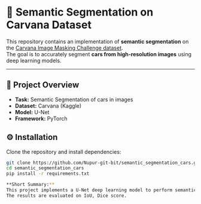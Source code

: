 # 🚗 Semantic Segmentation on Carvana Dataset

This repository contains an implementation of **semantic segmentation** on the [Carvana Image Masking Challenge dataset](https://www.kaggle.com/c/carvana-image-masking-challenge).  
The goal is to accurately segment **cars from high-resolution images** using deep learning models.

---

## 📌 Project Overview
- **Task:** Semantic Segmentation of cars in images  
- **Dataset:** Carvana (Kaggle)  
- **Model:** U-Net  
- **Framework:** PyTorch
  
## ⚙️ Installation
Clone the repository and install dependencies:

```bash
git clone https://github.com/Nupur-git-bit/semantic_segmentation_cars.git
cd semantic_segmentation_cars
pip install -r requirements.txt

**Short Summary:**  
This project implements a U-Net deep learning model to perform semantic segmentation of cars on the Carvana dataset. It takes high-resolution car images as input and produces accurate binary masks highlighting the car regions.
The results are evaluated on IoU, Dice score.
